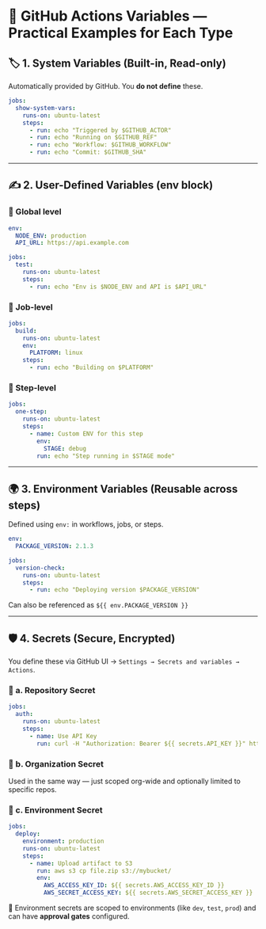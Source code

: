# 🧪 GitHub Actions Variables — Practical Examples for Each Type

## 🏷️ 1. **System Variables** (Built-in, Read-only)

Automatically provided by GitHub. You **do not define** these.

```yaml
jobs:
  show-system-vars:
    runs-on: ubuntu-latest
    steps:
      - run: echo "Triggered by $GITHUB_ACTOR"
      - run: echo "Running on $GITHUB_REF"
      - run: echo "Workflow: $GITHUB_WORKFLOW"
      - run: echo "Commit: $GITHUB_SHA"
```

---

## ✍️ 2. **User-Defined Variables** (env block)

### 🔹 Global level

```yaml
env:
  NODE_ENV: production
  API_URL: https://api.example.com

jobs:
  test:
    runs-on: ubuntu-latest
    steps:
      - run: echo "Env is $NODE_ENV and API is $API_URL"
```

### 🔹 Job-level

```yaml
jobs:
  build:
    runs-on: ubuntu-latest
    env:
      PLATFORM: linux
    steps:
      - run: echo "Building on $PLATFORM"
```

### 🔹 Step-level

```yaml
jobs:
  one-step:
    runs-on: ubuntu-latest
    steps:
      - name: Custom ENV for this step
        env:
          STAGE: debug
        run: echo "Step running in $STAGE mode"
```

---

## 🌍 3. **Environment Variables** (Reusable across steps)

Defined using `env:` in workflows, jobs, or steps.

```yaml
env:
  PACKAGE_VERSION: 2.1.3

jobs:
  version-check:
    runs-on: ubuntu-latest
    steps:
      - run: echo "Deploying version $PACKAGE_VERSION"
```

Can also be referenced as `${{ env.PACKAGE_VERSION }}`

---

## 🛡️ 4. **Secrets** (Secure, Encrypted)

You define these via GitHub UI → `Settings → Secrets and variables → Actions`.

### 🔐 a. Repository Secret

```yaml
jobs:
  auth:
    runs-on: ubuntu-latest
    steps:
      - name: Use API Key
        run: curl -H "Authorization: Bearer ${{ secrets.API_KEY }}" https://api.example.com
```

### 🏢 b. Organization Secret

Used in the same way — just scoped org-wide and optionally limited to specific repos.

### 🌳 c. Environment Secret

```yaml
jobs:
  deploy:
    environment: production
    runs-on: ubuntu-latest
    steps:
      - name: Upload artifact to S3
        run: aws s3 cp file.zip s3://mybucket/
        env:
          AWS_ACCESS_KEY_ID: ${{ secrets.AWS_ACCESS_KEY_ID }}
          AWS_SECRET_ACCESS_KEY: ${{ secrets.AWS_SECRET_ACCESS_KEY }}
```

🔐 Environment secrets are scoped to environments (like `dev`, `test`, `prod`) and can have **approval gates** configured.
